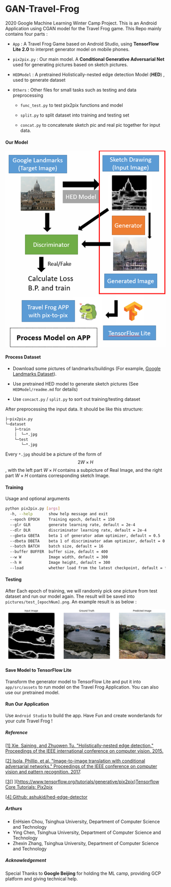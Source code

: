 # GAN-Travel-Frog
2020 Google Machine Learning Winter Camp Project. This is an Android Application using CGAN model for the Travel Frog game. This Repo mainly contains four parts :

+ ```App``` : A Travel Frog Game based on Android Studio, using **TensorFlow Lite 2.0** to interpret generator model on mobile phones.

+ ```pix2pix.py``` : Our main model. A **Conditional Generative Adversarial Net** used for generating pictures based on sketch pictures.

+ ```HEDModel``` : A pretrained Holistically-nested edge detection Model (**HED**) , used to generate dataset

+ ```Others``` : Other files for small tasks such as testing and data preprocessing

  + ```func_test.py``` to test pix2pix functions and model

  + ```split.py``` to split dataset into training and testing set

  + ```concat.py``` to concatenate sketch pic and real pic together for input data.

    

#### Our Model 

![](pic/Model.PNG)



#### Process Dataset

+ Download some pictures of landmarks/buildings (For example, [Google Landmarks Dataset](https://www.kaggle.com/google/google-landmarks-dataset)). 

+ Use pretrained HED model to generate sketch pictures (See ```HEDModel/readme.md``` for details)
+ Use ```concact.py``` / ```split.py``` to sort out training/testing dataset

After preprocessing the input data. It should be like this structure:

``````
├─pix2pix.py
└─dataset
    ├─train
    │  └─*.jpg
    └─test
       └─*.jpg
``````

Every ```*.jpg``` should be a picture of the form of $$2W \times H$$,  with the left part $W\times H$ contains a subpicture of Real Image, and the right part  $W\times H$ contains corresponding sketch Image.



#### Training

Usage and optional arguments

``````bash
python pix2pix.py [args]
  -h, --help       show help message and exit
  --epoch EPOCH    Training epoch, default = 150
  --glr GLR        generate learning rate, default = 2e-4
  --dlr DLR        discriminator learning rate, default = 2e-4
  --gbeta GBETA    beta 1 of generator adam optimizer, default = 0.5
  --dbeta DBETA    beta 1 of discriminator adam optimizer, default = 0.5
  --batch BATCH    batch size, default = 16
  --buffer BUFFER  buffer size, default = 400
  --w W            Image width, default = 300
  --h H            Image height, default = 300
  --load           whether load from the latest checkpoint, default = false
``````



#### Testing

After Each epoch of training, we will randomly pick one picture from test dataset and run our model again. The result will be saved into ```pictures/test_[epochNum].png```. An example result is as below :

![](pic/example.png)



#### Save Model to TensorFlow Lite

Transform the generator model to TensorFlow Lite and put it into ```app/src/assets``` to run model on the Travel Frog Application. You can also use our pretrained model.



#### Run Our Application

Use ```Android Studio``` to build the app. Have Fun and create wonderlands for your cute Travel Frog !



##### Reference

[[1\] ](http://openaccess.thecvf.com/content_iccv_2015/papers/Xie_Holistically-Nested_Edge_Detection_ICCV_2015_paper.pdf)[Xie](http://openaccess.thecvf.com/content_iccv_2015/papers/Xie_Holistically-Nested_Edge_Detection_ICCV_2015_paper.pdf)[, ](http://openaccess.thecvf.com/content_iccv_2015/papers/Xie_Holistically-Nested_Edge_Detection_ICCV_2015_paper.pdf)[Saining](http://openaccess.thecvf.com/content_iccv_2015/papers/Xie_Holistically-Nested_Edge_Detection_ICCV_2015_paper.pdf)[, and ](http://openaccess.thecvf.com/content_iccv_2015/papers/Xie_Holistically-Nested_Edge_Detection_ICCV_2015_paper.pdf)[Zhuowen](http://openaccess.thecvf.com/content_iccv_2015/papers/Xie_Holistically-Nested_Edge_Detection_ICCV_2015_paper.pdf)[ Tu. "Holistically-nested edge detection." Proceedings of the IEEE international conference on computer vision. ](http://openaccess.thecvf.com/content_iccv_2015/papers/Xie_Holistically-Nested_Edge_Detection_ICCV_2015_paper.pdf)[2015](http://openaccess.thecvf.com/content_iccv_2015/papers/Xie_Holistically-Nested_Edge_Detection_ICCV_2015_paper.pdf)[.](http://openaccess.thecvf.com/content_iccv_2015/papers/Xie_Holistically-Nested_Edge_Detection_ICCV_2015_paper.pdf)

[[2\]](https://arxiv.org/pdf/1611.07004.pdf)[ ](https://arxiv.org/pdf/1611.07004.pdf)[Isola, Phillip, et al. "Image-to-image translation with conditional adversarial networks." Proceedings of the IEEE conference on computer vision and pattern recognition. 2017](https://arxiv.org/pdf/1611.07004.pdf).

[[3](https://www.tensorflow.org/tutorials/generative/pix2pix)[] ](https://www.tensorflow.org/tutorials/generative/pix2pix)[Tensorflow](https://www.tensorflow.org/tutorials/generative/pix2pix)[ ](https://www.tensorflow.org/tutorials/generative/pix2pix)[Core Tutorials](https://www.tensorflow.org/tutorials/generative/pix2pix)[: Pix2pix](https://www.tensorflow.org/tutorials/generative/pix2pix)

[[4\] ](https://github.com/ashukid/hed-edge-detector)[Github](https://github.com/ashukid/hed-edge-detector)[: ](https://github.com/ashukid/hed-edge-detector)[ashukid](https://github.com/ashukid/hed-edge-detector)[/](https://github.com/ashukid/hed-edge-detector)[hed](https://github.com/ashukid/hed-edge-detector)[-edge-detector](https://github.com/ashukid/hed-edge-detector)



##### Arthurs

- EnHsien Chou, Tsinghua University, Department of Computer Science and Technology
- Ying Chen, Tsinghua University, Department of Computer Science and Technology
- Zhexin Zhang, Tsinghua University, Department of Computer Science and Technology



##### Acknowledgement

Special Thanks to **Google Beijing** for holding the ML camp, providing GCP platform and giving technical help.
